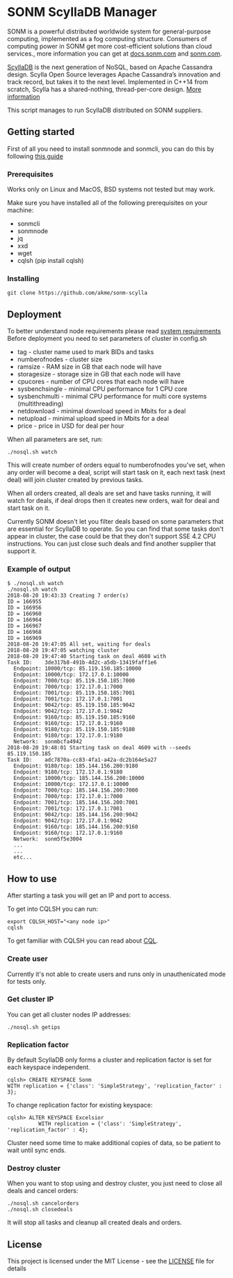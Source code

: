 # SONM ScyllaDB Manager
SONM is a powerful distributed worldwide system for general-purpose computing, implemented as a fog computing structure.
Consumers of computing power in SONM get more cost-efficient solutions than cloud services., more information you can get at [docs.sonm.com](https://docs.sonm.com) and [sonm.com](https://sonm.com).

[ScyllaDB](https://www.scylladb.com/open-source/) is the next generation of NoSQL, based on Apache Cassandra design. Scylla Open Source leverages Apache Cassandra’s innovation and track record, but takes it to the next level. Implemented in C++14 from scratch, Scylla has a shared-nothing, thread-per-core design. [More information](http://docs.scylladb.com/)

This script manages to run ScyllaDB distributed on SONM suppliers.


## Getting started
First of all you need to install sonmnode and sonmcli, you can do this by following [this guide](https://docs.sonm.io/getting-started/as-a-consumer)

### Prerequisites
Works only on Linux and MacOS, BSD systems not tested but may work.

Make sure you have installed all of the following prerequisites on your machine:
* sonmcli
* sonmnode
* jq
* xxd
* wget
* cqlsh (pip install cqlsh)



### Installing
```
git clone https://github.com/akme/sonm-scylla
```

## Deployment
To better understand node requirements please read [system requirements](http://docs.scylladb.com/operating-scylla/admin/#system-requirements)
Before deployment you need to set parameters of cluster in config.sh
* tag - cluster name used to mark BIDs and tasks
* numberofnodes - cluster size 
* ramsize - RAM size in GB that each node will have
* storagesize - storage size in GB that each node will have
* cpucores - number of CPU cores that each node will have
* sysbenchsingle - minimal CPU performance for 1 CPU core
* sysbenchmulti - minimal CPU performance for multi core systems (multithreading)
* netdownload - minimal download speed in Mbits for a deal
* netupload - minimal upload speed in Mbits for a deal
* price - price in USD for deal per hour

When all parameters are set, run:
```
./nosql.sh watch
```
This will create number of orders equal to numberofnodes you've set, when any order will become a deal, script will start task on it, each next task (next deal) will join cluster created by previous tasks.

When all orders created, all deals are set and have tasks running, it will watch for deals, if deal drops then it creates new orders, wait for deal and start task on it.

Currently SONM doesn't let you filter deals based on some parameters that are essential for ScyllaDB to operate. So you can find that some tasks don't appear in cluster, the case could be that they don't support SSE 4.2 CPU instructions. You can just close such deals and find another supplier that support it.

### Example of output
```
$ ./nosql.sh watch 
./nosql.sh watch                                                                              
2018-08-20 19:43:33 Creating 7 order(s)
ID = 166955
ID = 166956
ID = 166960
ID = 166964
ID = 166967
ID = 166968
ID = 166969
2018-08-20 19:47:05 All set, waiting for deals
2018-08-20 19:47:05 watching cluster
2018-08-20 19:47:40 Starting task on deal 4608 with
Task ID:    3de317b8-491b-4d2c-a5db-13419faff1e6
  Endpoint: 10000/tcp: 85.119.150.185:10000
  Endpoint: 10000/tcp: 172.17.0.1:10000
  Endpoint: 7000/tcp: 85.119.150.185:7000
  Endpoint: 7000/tcp: 172.17.0.1:7000
  Endpoint: 7001/tcp: 85.119.150.185:7001
  Endpoint: 7001/tcp: 172.17.0.1:7001
  Endpoint: 9042/tcp: 85.119.150.185:9042
  Endpoint: 9042/tcp: 172.17.0.1:9042
  Endpoint: 9160/tcp: 85.119.150.185:9160
  Endpoint: 9160/tcp: 172.17.0.1:9160
  Endpoint: 9180/tcp: 85.119.150.185:9180
  Endpoint: 9180/tcp: 172.17.0.1:9180
  Network:  sonmbcfa4942
2018-08-20 19:48:01 Starting task on deal 4609 with --seeds 85.119.150.185
Task ID:    adc7870a-cc83-4fa1-a42a-dc2b164e5a27
  Endpoint: 9180/tcp: 185.144.156.200:9180
  Endpoint: 9180/tcp: 172.17.0.1:9180
  Endpoint: 10000/tcp: 185.144.156.200:10000
  Endpoint: 10000/tcp: 172.17.0.1:10000
  Endpoint: 7000/tcp: 185.144.156.200:7000
  Endpoint: 7000/tcp: 172.17.0.1:7000
  Endpoint: 7001/tcp: 185.144.156.200:7001
  Endpoint: 7001/tcp: 172.17.0.1:7001
  Endpoint: 9042/tcp: 185.144.156.200:9042
  Endpoint: 9042/tcp: 172.17.0.1:9042
  Endpoint: 9160/tcp: 185.144.156.200:9160
  Endpoint: 9160/tcp: 172.17.0.1:9160
  Network:  sonm5f5e3004
  ...
  ...
  etc...
```
## How to use
After starting a task you will get an IP and port to access.

To get into CQLSH you can run:
```
export CQLSH_HOST="<any node ip>"
cqlsh
```
To get familiar with CQLSH you can read about [CQL](http://docs.scylladb.com/getting-started/cql/).

### Create user
Currently it's not able to create users and runs only in unauthenicated mode for tests only.

### Get cluster IP
You can get all cluster nodes IP addresses:
```
./nosql.sh getips
```

### Replication factor
By default ScyllaDB only forms a cluster and replication factor is set for each keyspace independent.
```
cqlsh> CREATE KEYSPACE Sonm
WITH replication = {'class': 'SimpleStrategy', 'replication_factor' : 3};
```
To change replication factor for existing keyspace:
```
cqlsh> ALTER KEYSPACE Excelsior
          WITH replication = {'class': 'SimpleStrategy', 'replication_factor' : 4};
```
Cluster need some time to make additional copies of data, so be patient to wait until sync ends.
### Destroy cluster
When you want to stop using and destroy cluster, you just need to close all deals and cancel orders:
```
./nosql.sh cancelorders
./nosql.sh closedeals
```
It will stop all tasks and cleanup all created deals and orders.

## License

This project is licensed under the MIT License - see the [LICENSE](LICENSE) file for details
